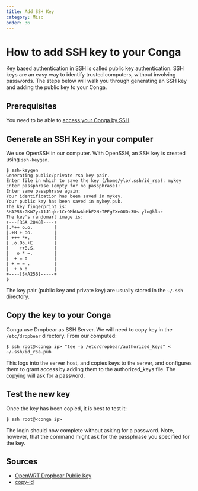 ```yaml
---
title: Add SSH Key
category: Misc
order: 36
---
```


# How to add SSH key to your Conga

Key based authentication in SSH is called public key authentication. SSH keys are an easy way to identify trusted computers, without involving passwords. The steps below will walk you through generating an SSH key and adding the public key to your Conga.

## Prerequisites

You need to be able to [access your Conga by SSH](https://congatudo.cloud/pages/general/getting-started.html#root_access).

## Generate an SSH Key in your computer

We use OpenSSH in our computer. With OpenSSH, an SSH key is created using `ssh-keygen`.

```
$ ssh-keygen
Generating public/private rsa key pair.
Enter file in which to save the key (/home/ylo/.ssh/id_rsa): mykey
Enter passphrase (empty for no passphrase):
Enter same passphrase again:
Your identification has been saved in mykey.
Your public key has been saved in mykey.pub.
The key fingerprint is:
SHA256:GKW7yzA1J1qkr1Cr9MhUwAbHbF2NrIPEgZXeOUOz3Us ylo@klar
The key's randomart image is:
+---[RSA 2048]----+
|.*++ o.o.        |
|.+B + oo.        |
| +++ *+.         |
| .o.Oo.+E        |
|    ++B.S.       |
|   o * =.        |
|  + = o          |
| + = = .         |
|  + o o          |
+----[SHA256]-----+
$
```

The key pair (public key and private key) are usually stored in the `~/.ssh` directory.

## Copy the key to your Conga

Conga use Dropbear as SSH Server. We will need to copy key in the `/etc/dropbear` directory. From our computed:

```
$ ssh root@<conga ip> "tee -a /etc/dropbear/authorized_keys" < ~/.ssh/id_rsa.pub
```

This logs into the server host, and copies keys to the server, and configures them to grant access by adding them to the authorized_keys file. The copying will ask for a password.

## Test the new key

Once the key has been copied, it is best to test it:

```
$ ssh root@<conga ip>
```

The login should now complete without asking for a password. Note, however, that the command might ask for the passphrase you specified for the key.

## Sources

- [OpenWRT Dropbear Public Key](https://openwrt.org/docs/guide-user/security/dropbear.public-key.auth)
- [copy-id](https://www.ssh.com/ssh/copy-id)
